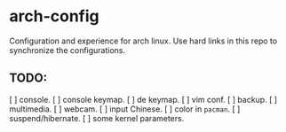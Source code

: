 # arch-config
Configuration and experience for arch linux.
Use hard links in this repo to synchronize the configurations.

## TODO:
[ ] console.
[ ] console keymap.
[ ] de keymap.
[ ] vim conf.
[ ] backup.
[ ] multimedia.
[ ] webcam.
[ ] input Chinese.
[ ] color in `pacman`.
[ ] suspend/hibernate.
[ ] some kernel parameters.
